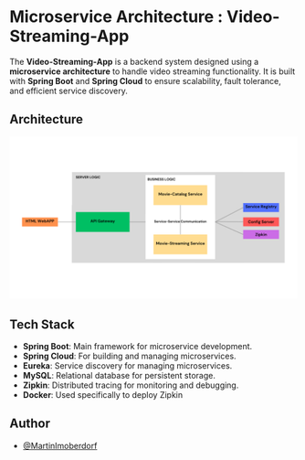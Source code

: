 # Microservice Architecture : Video-Streaming-App

The **Video-Streaming-App** is a backend system designed using a **microservice architecture** to handle video streaming functionality. It is built with **Spring Boot** and **Spring Cloud** to ensure scalability, fault tolerance, and efficient service discovery.

## Architecture
<img src="https://github.com/MartinImoberdorf/Microservice-Architecture-Video-Streaming-App/blob/main/Architecture.png?raw=true" alt="Main" width="1000" />

## Tech Stack

- **Spring Boot**: Main framework for microservice development.
- **Spring Cloud**: For building and managing microservices.
- **Eureka**: Service discovery for managing microservices.
- **MySQL**: Relational database for persistent storage.
- **Zipkin**: Distributed tracing for monitoring and debugging.
- **Docker**: Used specifically to deploy Zipkin


## Author

- [@MartinImoberdorf](https://www.github.com/MartinImoberdorf)
